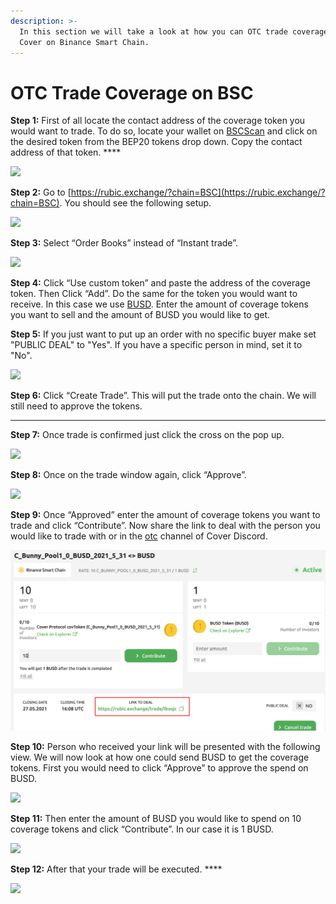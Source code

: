 ```yaml
---
description: >-
  In this section we will take a look at how you can OTC trade coverage with
  Cover on Binance Smart Chain.
---
```


# OTC Trade Coverage on BSC

**Step 1:** First of all locate the contact address of the coverage token you would want to trade. To do so, locate your wallet on [BSCScan](https://bscscan.com/) and click on the desired token from the BEP20 tokens drop down. Copy the contact address of that token. ****

![](https://lh5.googleusercontent.com/MthkRXqBnpd9CXnfDUoMJLnnls3fqWrow4UWBDl40BHsR-zNvf8gMqH4UljitppTj5wjz_Eo1YA_RjwY5Blsjbb-jsJFvO0wlOXK0WAlkklFZe8DIXpS_qOQYUWu-wVeTgjl1tGj)

**Step 2:** Go to [https://rubic.exchange/?chain=BSC](https://rubic.exchange/?chain=BSC). You should see the following setup.

![](https://lh3.googleusercontent.com/Y7UvROp8Z8tiSY-7C75WnsmLlBAzj9xyS-Pzw_G9XCmFk5Uw3bu6Qfkt_aDC0icefjmMV52wW4GoXhDMd3ah2MM5-RtWJAyNC9M80Zzidn8zfHd7Y4igNv2T-2bossg8y_pRLv2I)

**Step 3:** Select “Order Books” instead of “Instant trade”.

![](https://lh3.googleusercontent.com/PYFou_cz6934mXaCa76n6kFCako_H0RMBW2xxHtKAk3MQ0CEhF_XhUuzu_SCBMzRFPfddbsWn67goYIyemqt8X5CgcNwbXwWJMd0mOFrmVUtUfcZEP2hubnpDHBwoEws6ug6RUzY)

  
**Step 4:** Click “Use custom token” and paste the address of the coverage token. Then Click “Add”. Do the same for the token you would want to receive. In this case we use [BUSD](https://bscscan.com/token/0xe9e7cea3dedca5984780bafc599bd69add087d56?a=0xca96FC380ec37ce4538D8bF5E51599D13a0Ff6eE). Enter the amount of coverage tokens you want to sell and the amount of BUSD you would like to get.

**Step 5:** If you just want to put up an order with no specific buyer make set "PUBLIC DEAL" to "Yes". If you have a specific person in mind, set it to "No".

![](https://lh6.googleusercontent.com/9_0ZZfBWtBulgBFZdV-yeMGhV9VQsaMtsCcCdVMhl3zczt7yPOpym-NBDlWDaYqnqCta-torjswihrtgw_ZwIGT-TQvqEPeJhqeU50IO4BIVo20BMPyvoH2DS01ZYgE-RaW0FpL9)

**Step 6:** Click “Create Trade”. This will put the trade onto the chain. We will still need to approve the tokens.   
****

**Step 7:** Once trade is confirmed just click the cross on the pop up.

![](https://lh4.googleusercontent.com/SMJHWwVGSZBqyOBrdQOY2O7LQa80qeg0SRVT7wGJE4_qySVFtg6cDYrZ7DUKZIj3JyAaHMt9pWPkuZRkzR6ckzvH7bv2VxqWKXmmGSVKLG0JWrOrqG-bmx1l0lhCofpCFLFjgaWK)

**Step 8:** Once on the trade window again, click “Approve”.

![](https://lh4.googleusercontent.com/eAytetp8JdyRGKj-tVe9D_upa80GZiY3UDOQQmkLmlrwZ2lZuxHbAlEdBSVDEcFvQPjglOOemenyv_8QfmgEpzAKBnWRBWJWUumKD-Jr7wWLUuTOG7XfdVP50YmoupLerQy7fU2p)

**Step 9:** Once “Approved” enter the amount of coverage tokens you want to trade and click “Contribute”. Now share the link to deal with the person you would like to trade with or in the [otc](https://discord.gg/jA8naYza) channel of Cover Discord.

![](../.gitbook/assets/screen-shot-2021-05-20-at-12.11.31-pm.png)

**Step 10:** Person who received your link will be presented with the following view. We will now look at how one could send BUSD to get the coverage tokens. First you would need to click “Approve” to approve the spend on BUSD.

![](https://lh3.googleusercontent.com/urkKeFo5aQdW0hVqtjXAR9_-cIB9NBGNzp2RlU3GU-DIflUAdF_EDEn0E1nBuGv6Xkg9WtqEr41GBO0CtJIerRTCyqUvsyo8K7XrhkXtbUKTzUo_Gv4KOKgtUUVFGswjYnbKcRbT)

**Step 11:** Then enter the amount of BUSD you would like to spend on 10 coverage tokens and click “Contribute”. In our case it is 1 BUSD.

![](https://lh4.googleusercontent.com/ArjHB2BLAnJ-CB3Xr2bSf8DnX7geFb0NxjCuPb5ddUnRxjaPjRZZtrYflvluX-D-bEQVTW_isGhzvjuLgKVKzEk7eQaFkCaI0cB8L8_zeyUC12p6huoiz4eKMu56YbaHq1nQ0Xm-)

**Step 12:** After that your trade will be executed. ****

![](https://lh5.googleusercontent.com/Qp_6ANy8hXXrj0UUC6DpVwTJfGN1u_AOojSRIkN2omEQ3ASisaD-R2jsUSe56RHKopuI-R1dJAEwBVnXI6DdwefJ3Z_vwuLM7-JXU5M1w34FTNSVsk6ljtqreB57B8Lih8HeN7si)

